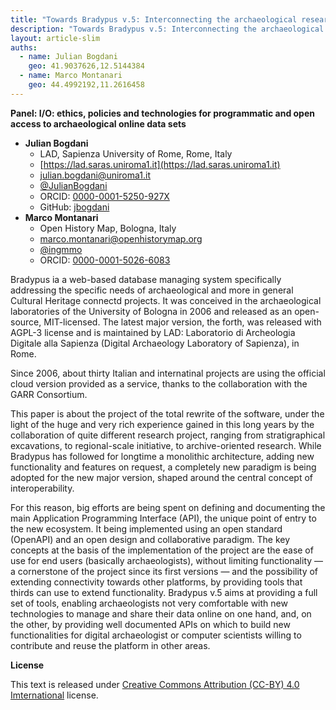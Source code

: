 ```yaml
---
title: "Towards Bradypus v.5: Interconnecting the archaeological research"
description: "Towards Bradypus v.5: Interconnecting the archaeological research"
layout: article-slim
auths:
  - name: Julian Bogdani
    geo: 41.9037626,12.5144384
  - name: Marco Montanari
    geo: 44.4992192,11.2616458
---
```



**Panel: I/O: ethics, policies and technologies for programmatic and open access to archaeological online data sets**

- **Julian Bogdani**
  - LAD, Sapienza University of Rome, Rome, Italy
  - [https://lad.saras.uniroma1.it](https://lad.saras.uniroma1.it)
  - [julian.bogdani@uniroma1.it](mailto:julian.bogdani@uniroma1.it)
  - [@JulianBogdani](https://twitter.com/JulianBogdani)
  - ORCID: [0000-0001-5250-927X](https://orcid.org/0000-0001-5250-927X)
  - GitHub: [jbogdani](https://github.com/jbogdani/)
- **Marco Montanari**
  - Open History Map, Bologna, Italy
  - [marco.montanari@openhistorymap.org](mailto:marco.montanari@openhistorymap.org)
  - [@ingmmo](https://twitter.com/ingmmo)
  - ORCID: [0000-0001-5026-6083](https://orcid.org/0000-0001-5026-6083)

Bradypus ia a web-based database managing system specifically addressing the specific needs of archaeological and more in general Cultural Heritage connectd projects. It was conceived in the archaeological laboratories of the University of Bologna in 2006 and released as an open-source, MIT-licensed. The latest major version, the forth, was released with AGPL-3 license and is maintained by LAD: Laboratorio di Archeologia Digitale alla Sapienza (Digital Archaeology Laboratory of Sapienza), in Rome.

Since 2006, about thirty Italian and internatinal projects are using the official cloud version provided as a service, thanks to the collaboration with the GARR Consortium.

This paper is about the project of the total rewrite of the software, under the light of the huge and very rich experience gained in this long years by the collaboration of quite different research project, ranging from stratigraphical excavations, to regional-scale initiative, to archive-oriented research. While Bradypus has followed for longtime a monolithic architecture, adding new functionality and features on request, a completely new paradigm is being adopted for the new major version, shaped around the central concept of interoperability.

For this reason, big efforts are being spent on defining and documenting the main Application Programming Interface (API), the unique point of entry to the new ecosystem. It being implemented using an open standard  (OpenAPI) and an open design and collaborative paradigm. The key concepts at the basis of the implementation of the project are the ease of use for end users (basically archaeologists), without limiting functionality — a cornerstone of the project since its first versions — and the possibility of extending connectivity towards other platforms, by providing tools that thirds can use to extend functionality. 
Bradypus v.5 aims at providing a full set of tools, enabling archaeologists not very comfortable with new technologies to manage and share their data online on one hand, and, on the other, by providing well documented APIs on which to build new functionalities for digital archaeologist or computer scientists willing to contribute and reuse the platform in other areas.

**License**

This text is released under [Creative Commons Attribution (CC-BY) 4.0 Imternational](https://creativecommons.org/licenses/by/4.0/) license.

